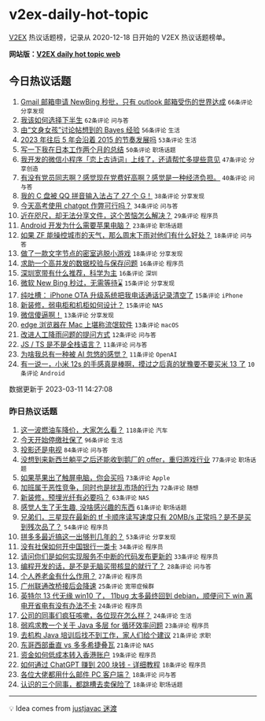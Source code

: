 # v2ex-daily-hot-topic

[V2EX](https://www.v2ex.com/) 热议话题榜，记录从 2020-12-18 日开始的 V2EX 热议话题榜单。

**网站版：[V2EX daily hot topic web](https://boojack.github.io/v2ex-daily-hot-topic-web/)**

## 今日热议话题

<!-- TODAY BEGIN -->

1. [Gmail 邮箱申请 NewBing 秒批，只有 outlook 邮箱受伤的世界达成](https://www.v2ex.com/t/923079) `66条评论` `分享发现`
1. [我该如何选择下半生](https://www.v2ex.com/t/923167) `62条评论` `问与答`
1. [由“文身女孩”讨论帖想到的 Bayes 经验](https://www.v2ex.com/t/923074) `56条评论` `生活`
1. [2023 年往后 5 年会沿着 2015 的节奏发展吗](https://www.v2ex.com/t/923103) `53条评论` `生活`
1. [写一下我在日本工作两个月的总结](https://www.v2ex.com/t/923183) `50条评论` `职场话题`
1. [我开发的微信小程序「恋上古诗词」上线了，还请帮忙多提些意见](https://www.v2ex.com/t/923086) `47条评论` `分享创造`
1. [有没有党员同志啊？感觉现在党费好高啊？感觉是一种经济负担。](https://www.v2ex.com/t/923152) `40条评论` `问与答`
1. [我的 C 盘被 QQ 拼音输入法占了 27 个 G！](https://www.v2ex.com/t/923072) `38条评论` `分享发现`
1. [今天高考使用 chatgpt 作弊可行吗？](https://www.v2ex.com/t/923090) `34条评论` `问与答`
1. [近在咫尺，却无法分享文件，这个苦恼怎么解决？](https://www.v2ex.com/t/923225) `29条评论` `程序员`
1. [Android 开发为什么需要苹果电脑？](https://www.v2ex.com/t/923096) `23条评论` `职场话题`
1. [如果 ZF 能操控城市的天气，那么周末下雨对他们有什么好处？](https://www.v2ex.com/t/923153) `18条评论` `问与答`
1. [做了一款文字节点的密室逃脱小游戏](https://www.v2ex.com/t/923146) `18条评论` `分享发现`
1. [求助一个高并发的数据校验与保存问题](https://www.v2ex.com/t/923207) `16条评论` `程序员`
1. [深圳宽带有什么推荐，科学为主](https://www.v2ex.com/t/923124) `16条评论` `深圳`
1. [微软 New Bing 秒过，无需等待⌛️](https://www.v2ex.com/t/923135) `15条评论` `分享发现`
1. [纯吐槽： iPhone OTA 升级系统把我电话通话记录清空了](https://www.v2ex.com/t/923099) `15条评论` `iPhone`
1. [新装修，弱电柜和机柜如何设计？](https://www.v2ex.com/t/923069) `15条评论` `NAS`
1. [微信傻逼啊！](https://www.v2ex.com/t/923160) `13条评论` `分享发现`
1. [edge 浏览器在 Mac 上堪称流氓软件](https://www.v2ex.com/t/923136) `13条评论` `macOS`
1. [改进人工降雨问题的提问方式](https://www.v2ex.com/t/923179) `12条评论` `问与答`
1. [JS / TS 是不是全栈语言？](https://www.v2ex.com/t/923205) `11条评论` `问与答`
1. [为啥我总有一种被 AI 忽悠的感觉？](https://www.v2ex.com/t/923140) `11条评论` `OpenAI`
1. [有一说一，小米 12s 的手感真是棒啊，摸过之后真的犹豫要不要买米 13 了](https://www.v2ex.com/t/923174) `10条评论` `Android`

数据更新于 2023-03-11 14:27:08

<!-- TODAY END -->

### 昨日热议话题

<!-- YESTERDAY BEGIN -->

1. [这一波燃油车降价，大家怎么看？](https://www.v2ex.com/t/922770) `118条评论` `汽车`
1. [今天开始停缴社保了](https://www.v2ex.com/t/922817) `96条评论` `生活`
1. [投影还是电视](https://www.v2ex.com/t/922772) `84条评论` `问与答`
1. [没想到来新西兰躺平之后还能收到鹅厂的 offer，重归游戏行业](https://www.v2ex.com/t/922778) `77条评论` `职场话题`
1. [如果苹果出了触屏电脑，你会买吗](https://www.v2ex.com/t/922787) `73条评论` `Apple`
1. [加班属于恶性竞争，同时也是扰乱市场的行为](https://www.v2ex.com/t/922771) `72条评论` `随想`
1. [新装修，预埋光纤有必要吗？](https://www.v2ex.com/t/922897) `63条评论` `NAS`
1. [感觉人生了无生趣, 没啥感兴趣的东西](https://www.v2ex.com/t/922857) `61条评论` `职场话题`
1. [兄弟们，三星现在最新的 tf 卡顺序读写速度只有 20MB/s 正常吗？是不是买到残次品了？](https://www.v2ex.com/t/922764) `54条评论` `程序员`
1. [拼多多最近搞这一出够判几年的？](https://www.v2ex.com/t/922834) `53条评论` `分享发现`
1. [没有社保如何开中国银行一类卡](https://www.v2ex.com/t/923021) `34条评论` `程序员`
1. [请问你们是如何实现服务不中断的代码发布更新的](https://www.v2ex.com/t/922911) `33条评论` `程序员`
1. [编程开发的话，是不是无脑买带核显的就行了？](https://www.v2ex.com/t/922816) `28条评论` `问与答`
1. [个人养老金有什么作用？](https://www.v2ex.com/t/922976) `27条评论` `程序员`
1. [广州联通改桥接后会降速](https://www.v2ex.com/t/922995) `25条评论` `宽带症候群`
1. [英特尔 13 代无缘 win10 了， 11bug 太多最终回到 debian，顺便问下 win 离电开省电有没有办法不卡](https://www.v2ex.com/t/923042) `24条评论` `程序员`
1. [公司的同事们疯狂咳嗽，各位现在怎么样？](https://www.v2ex.com/t/922932) `24条评论` `生活`
1. [弱鸡求教一个关于 Java 多层 for 循环效率问题](https://www.v2ex.com/t/922893) `23条评论` `程序员`
1. [去机构 Java 培训后找不到工作，家人们给个建议](https://www.v2ex.com/t/922868) `21条评论` `求职`
1. [东哥西部垂直 vs 多多希捷叠瓦](https://www.v2ex.com/t/922777) `21条评论` `NAS`
1. [资金如何低成本转入香港账户](https://www.v2ex.com/t/923001) `19条评论` `程序员`
1. [如何通过 ChatGPT 赚到 200 块钱 - 详细教程](https://www.v2ex.com/t/922960) `18条评论` `程序员`
1. [各位大佬都用什么邮件 PC 客户端？](https://www.v2ex.com/t/922874) `18条评论` `问与答`
1. [认识的三个同事，都跳槽去卖保险了](https://www.v2ex.com/t/922786) `18条评论` `职场话题`

<!-- YESTERDAY END -->

---

💡 Idea comes from [justjavac 迷渡](https://github.com/justjavac/)

